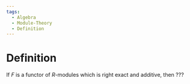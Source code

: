 ```yaml
---
tags:
  - Algebra
  - Module-Theory
  - Definition
---
```

# Definition

If $F$ is a functor of $R$-modules which is right exact and additive, then ???